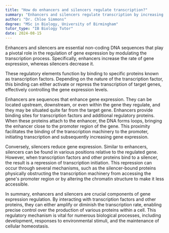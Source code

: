 ```yaml
---
title: "How do enhancers and silencers regulate transcription?"
summary: "Enhancers and silencers regulate transcription by increasing or decreasing the rate of gene expression, respectively."
author: "Dr. Chloe Simmons"
degree: "MSc in Biology, University of Birmingham"
tutor_type: "IB Biology Tutor"
date: 2024-08-15
---
```


Enhancers and silencers are essential non-coding DNA sequences that play a pivotal role in the regulation of gene expression by modulating the transcription process. Specifically, enhancers increase the rate of gene expression, whereas silencers decrease it.

These regulatory elements function by binding to specific proteins known as transcription factors. Depending on the nature of the transcription factor, this binding can either activate or repress the transcription of target genes, effectively controlling the gene expression levels.

Enhancers are sequences that enhance gene expression. They can be located upstream, downstream, or even within the gene they regulate, and they may be situated quite far from the target gene. Enhancers provide binding sites for transcription factors and additional regulatory proteins. When these proteins attach to the enhancer, the DNA forms loops, bringing the enhancer close to the promoter region of the gene. This proximity facilitates the binding of the transcription machinery to the promoter, initiating transcription and subsequently increasing gene expression.

Conversely, silencers reduce gene expression. Similar to enhancers, silencers can be found in various positions relative to the regulated gene. However, when transcription factors and other proteins bind to a silencer, the result is a repression of transcription initiation. This repression can occur through several mechanisms, such as the silencer-bound proteins physically obstructing the transcription machinery from accessing the gene's promoter region or by altering the chromatin structure to make it less accessible.

In summary, enhancers and silencers are crucial components of gene expression regulation. By interacting with transcription factors and other proteins, they can either amplify or diminish the transcription rate, enabling precise control over the production of various proteins within a cell. This regulatory mechanism is vital for numerous biological processes, including development, responses to environmental stimuli, and the maintenance of cellular homeostasis.
    